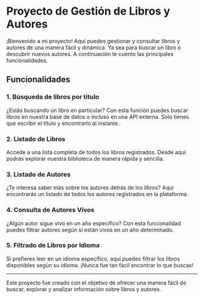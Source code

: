 # Proyecto de Gestión de Libros y Autores

¡Bienvenido a mi proyecto! Aquí puedes gestionar y consultar libros y autores de una manera fácil y dinámica. Ya sea para buscar un libro o descubrir nuevos autores. A continuación te cuento las principales funcionalidades.

## Funcionalidades

### 1. **Búsqueda de libros por título**
   ¿Estás buscando un libro en particular? Con esta función puedes buscar libros en nuestra base de datos o incluso en una API externa. Solo tienes que escribir el título y encontrarlo al instante.

### 2. **Listado de Libros**
   Accede a una lista completa de todos los libros registrados. Desde aquí podrás explorar nuestra biblioteca de manera rápida y sencilla.

### 3. **Listado de Autores**
   ¿Te interesa saber más sobre los autores detrás de los libros? Aquí encontrarás un listado de todos los autores registrados en la plataforma.

### 4. **Consulta de Autores Vivos**
   ¿Algún autor sigue vivo en un año específico? Con esta funcionalidad puedes filtrar autores según si están vivos en un año determinado.

### 5. **Filtrado de Libros por Idioma**
   Si prefieres leer en un idioma específico, aquí puedes filtrar los libros disponibles según su idioma. ¡Nunca fue tan fácil encontrar lo que buscas!
   
---

Este proyecto fue creado con el objetivo de ofrecer una manera fácil de buscar, explorar y analizar información sobre libros y autores.
